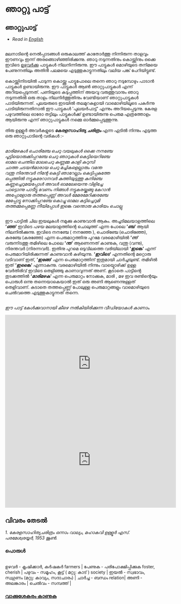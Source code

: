 # ഞാറ്റു പാട്ട്


## ഞാറ്റുപാട്ട്

* _Read in [English](/en/nattu-pattu/)_

<br>മലനാടിന്റെ നെല്‍പ്പാടങ്ങള്‍ ഒരുകാലത്ത് കാതോര്‍ത്തു നിന്നിരുന്ന താളവും ഈണവും ഇന്ന് അരങ്ങൊഴിഞ്ഞിരിക്കുന്നു. ഞാറു നടുന്നതിനും കൊയ്ത്തിനും ഒക്കെ ഇവിടെ [ഉഴവര്‍ക്കു](#പരള) പാട്ടുകള്‍ നിലനിന്നിരുന്നു. ഈ പാട്ടുകള്‍ മൊഴിയുടെ തനിമയെ പേണുന്നതിലും അതിന്‍ പലമയെ എടുത്തുകാട്ടുന്നതിലും വലിയ പങ്ക് പേറിയിട്ടുണ്ട്.
<br><br>
കൊയ്ത്തിനിടയില്‍ പാടുന്ന കൊയ്ത്തു പാട്ടുപോലെ തന്നെ ഞാറു നടുമ്പോഴും പാടാന്‍ പാട്ടുകള്‍ ഉണ്ടായിരുന്നു. ഈ പാട്ടുകള്‍ ആണ്‍ ഞാറ്റുപാട്ടുകള്‍ എന്ന് അറിയപ്പെടുന്നത്. പണിയുടെ കടുപ്പത്തിന് അയവു വരുത്തുവാനും ഞാറു നടുന്നതില്‍ ഒരു താളം നിലനിര്‍ത്തുതിനും വേണ്ടിയാണ് ഞാറ്റുപാട്ടുകള്‍ പാടിയിരുന്നത്. പുലയരുടെ ഇടയില്‍ തലമുറകളായി വാമൊഴിയിലൂടെ പകര്‍ന്നു പാടിയിരുന്നതിനാല്‍ ഈ പാട്ടുകള്‍ 'പുലയര്‍പാട്ട്' എന്നും അറിയപ്പെടുന്നു. കേരള പഴുവത്തിലെ ഓരോ തട്ടിലും പാട്ടുകള്‍ക്ക്  ഉണ്ടായിരുന്നു പെരുമ എത്രത്തോളം ആയിരുന്നു എന്ന് ഞാറ്റുപാട്ടുകള്‍ നമ്മെ ഓര്‍മ്മപ്പെടുത്തുന്നു.
<br><br>
തിരു ഉള്ളൂര്‍ അവര്‍കളുടെ _**കേരളസാഹിത്യ ചരിത്രം**_ എന്ന ഏടില്‍ നിന്നും എടുത്ത ഒരു ഞാറ്റുപാടിന്റെ വരികള്‍ :- <br><br>

_മാരിമഴകള്‍ ചൊരിഞ്ചേ ചെറു വയലുകള്‍ ഒക്കെ നനഞ്ചേ_ <br>
_പൂട്ടിയൊരുക്കിപ്പറഞ്ചേ ചെറു ഞാറുകള്‍ കെട്ടിയെറിഞ്ചേ_ <br>
_ഓമല ചെന്തില മാലചെറു കണ്ണമ്മ കാളി കറുമ്പി_<br>
_ചാത്ത ചടയന്‍മാരായ ചെറു മച്ചികളെല്ലാരും വന്തേ_<br>
_വന്തു നിരന്തവര്‍ നിന്റേ  കെട്ടി ഞാറേല്ലാം കെട്ടിപ്പകുത്തേ_<br>
_ഒപ്പത്തില്‍ നട്ടുകരേറാനവര്‍ കുത്തിയുടുത്തു കുനിഞ്ചേ_<br>
_കണ്ണച്ചെറുമയപ്പോള്‍ അവള്‍ ഓമലേയെന്നു വിളിച്ചേ_<br>
_പാട്ടൊന്നു പാടീട്ടു വേണം നിങ്ങള്‍ നട്ടുകരയ്ക്കങ്ങു കേറാന്‍_<br>
_അപ്പോളോരു തത്തപ്പെണ്ണ് അവള്‍ മേമരമേറിക്കരഞ്ചേ_<br>
_മേപ്പോട്ടു നോക്കിപ്പറഞ്ചേ കൊച്ചു ഓമല കട്ടിച്ചെറുമി_<br>
_തത്തമ്മപ്പെണ്ണേ നീയിപ്പോള്‍ ഇങ്കെ വന്തൊരു കാരിയം ചൊല്ലു_<br><br>

ഈ പാട്ടില്‍ ചില ഇയലുകള്‍ നമുക്കു കാണുവാന്‍ ആകും. അച്ചടിമലയാളത്തിലെ _**'ഞ്ഞ'**_  ഇവിടെ പഴയ മലയാളത്തിന്റെ ചൊലുത്ത് എന്ന പോലെ _**'ഞ്ച'**_  ആയി നിലനില്‍ക്കുന്നു. ഇവിടെ നനഞ്ചേ ( നനഞ്ഞേ ), ചൊരിഞ്ചേ (ചൊരിഞ്ഞേ), കരഞ്ചേ (കരഞ്ഞേ) എന്ന പെരുമാറ്റത്തിനു പുറമേ വരമൊഴിയില്‍ _**'ന്ന'**_  വരുന്നിടത്തു തമിഴിലെ പോലെ _**'ന്ത'**_  ആണെന്നത് കാണുക, വന്തു (വന്നു), നിരന്തവര്‍ (നിരന്നവര്‍). ഇതിനു പുറമെ ഒടുവിലത്തെ വരിയിലായി _**'ഇങ്കെ'**_  എന്ന് പെരുമാറിയിരിക്കുന്നത് കാണുവാന്‍ കഴിയുന്നു. _**'ഇവിടെ'**_  എന്നതിന്റെ മറ്റൊരു വടിവാണ് ഇത്, _**'ഇങ്ങേ'**_  എന്ന പെരുമാറ്റത്തിന് ഇതുമായി ചാര്‍ച്ചയുണ്ട്. തമിഴില്‍ ഇത് _**'ഇങ്കൈ'**_  എന്നാകുന്നു. വരമൊഴിയില്‍ നിന്നും വായ്മൊഴിക്ക് ഉള്ള വേര്‍തിരിവ് ഇവിടെ തെളിഞ്ഞു കാണാവുന്നത് അണ്. കൂടാതെ പാട്ടിന്റെ തുടക്കത്തില്‍ _**'മാരിമഴക'**_ എന്ന പെരുമാറ്റം നോക്കുക, മാരി , മഴ ഇവ രണ്ടിന്റെയും പൊരുള്‍ ഒന്നു തന്നെയാകെയാല്‍ ഇത് ഒരു അണി ആണെന്നുള്ളത് തെളിവാണ്. കുടാതെ തത്തപ്പെണ്ണ് പോലുള്ള പെരുമാറ്റങ്ങളും വാമൊഴിയുടെ ചെല്‍വത്തെ എടുത്തുകാട്ടുന്നത് തന്നെ. <br><br>

*ഈ പാട്ട് കേള്‍ക്കുവാനായി കീഴെ നല്‍കിയിരിക്കുന്ന വീഡിയോകള്‍ കാണാം.* <br>

<iframe width="560" height="315" src="https://www.youtube.com/embed/05AbFcTbipo" title="YouTube video player" frameborder="0" allow="accelerometer; autoplay; clipboard-write; encrypted-media; gyroscope; picture-in-picture" allowfullscreen></iframe>
<br>
<iframe width="560" height="315" src="https://www.youtube.com/embed/RI-wWlITGx0" title="YouTube video player" frameborder="0" allow="accelerometer; autoplay; clipboard-write; encrypted-media; gyroscope; picture-in-picture" allowfullscreen></iframe>

## വിവരം തേടല്‍

*1. കേരളസാഹിത്യചരിത്രം ഒന്നാം വാല്യം, മഹാകവി ഉള്ളൂര്‍ എസ്. പരമേശ്വരയ്യര്‍, 1953 ജൂണ്‍.*

### പൊരുള്‍
 <br>
ഉഴവര്‍ - കൃഷിക്കാര്‍, കര്‍ഷകര്‍ farmers | പേണുക - പരിപോക്ഷിപ്പിക്കുക foster, cherish | പഴുവം - സമൂഹം, കൂട്ട് ( മറ്റു: കാട് ) society | ഇയല്‍ - സ്വഭാവം, സ്വഗുണം (മറ്റു: കാവ്യം, സദാചാരം) | ചാര്‍ച്ച - ബന്ധം relation| അണി - അലങ്കാരം | ചെല്‍വം - സമ്പത്ത് |  <br>

### [വാക്കുശേകരം കാണുക](/glossary/)

